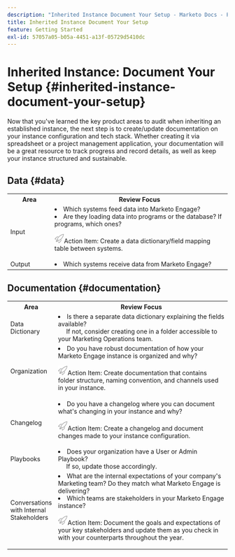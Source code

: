 ```yaml
---
description: "Inherited Instance Document Your Setup - Marketo Docs - Product Documentation"
title: Inherited Instance Document Your Setup
feature: Getting Started
exl-id: 57057a05-b05a-4451-a13f-05729d5410dc
---
```

# Inherited Instance: Document Your Setup {#inherited-instance-document-your-setup}

Now that you've learned the key product areas to audit when inheriting an established instance, the next step is to create/update documentation on your instance configuration and tech stack. Whether creating it via spreadsheet or a project management application, your documentation will be a great resource to track progress and record details, as well as keep your instance structured and sustainable.

## Data {#data}

<table style="table-layout:auto">
 <tbody>
  <tr>
   <th style="width:20%">Area</th>
   <th>Review Focus</th>
  </tr>
  <tr>
   <td>Input</td>
   <td><li>Which systems feed data into Marketo Engage?</li>
   <li>Are they loading data into programs or the database? If programs, which ones?</li>
   <p><img src="assets/action-item-icon.png" alt="action item icon">Action Item: Create a data dictionary/field mapping table between systems.</td>
  </tr>
  <tr>
   <td>Output</td>
   <td><li>Which systems receive data from Marketo Engage?</li></td>
  </tr>
 </tbody>
</table>

## Documentation {#documentation}

<table style="table-layout:auto">
 <tbody>
  <tr>
   <th style="width:20%">Area</th>
   <th>Review Focus</th>
  </tr>
  <tr>
   <td>Data Dictionary</td>
   <td><li>Is there a separate data dictionary explaining the fields available?
   <br/>&nbsp;&nbsp;&nbsp;&nbsp;&nbsp;If not, consider creating one in a folder accessible to your Marketing Operations team.</li></td>
  </tr>
  <tr>
   <td>Organization</td>
    <td><li>Do you have robust documentation of how your Marketo Engage instance is organized and why?</li>
   <p><img src="assets/action-item-icon.png" alt="action item icon">Action Item: Create documentation that contains folder structure, naming convention, and channels used in your instance.</td>
  </tr>
  <tr>
   <td>Changelog</td>
    <td><li>Do you have a changelog where you can document what's changing in your instance and why?</li>
    <p><img src="assets/action-item-icon.png" alt="action item icon">Action Item: Create a changelog and document changes made to your instance configuration.</td>
  </tr>
  <tr>
   <td>Playbooks</td>
    <td><li>Does your organization have a User or Admin Playbook?
    <br/>&nbsp;&nbsp;&nbsp;&nbsp;&nbsp;If so, update those accordingly.</li></td>
  </tr>
  <tr>
   <td>Conversations with Internal Stakeholders</td>
    <td><li>What are the internal expectations of your company's Marketing team? Do they match what Marketo Engage is delivering?</li>
   <li>Which teams are stakeholders in your Marketo Engage instance?</li>
   <p><img src="assets/action-item-icon.png" alt="action item icon">Action Item: Document the goals and expectations of your key stakeholders and update them as you check in with your counterparts throughout the year.</td>
  </tr>
 </tbody>
</table>
